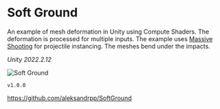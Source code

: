 # Soft Ground
An example of mesh deformation in Unity using Compute Shaders. The deformation is processed for multiple inputs. The example uses [Massive Shooting](https://github.com/aleksandrpp/MassiveShooting) for projectile instancing. The meshes bend under the impacts.

_Unity 2022.2.12_

![Soft Ground](Media/Ground.gif)

`v1.0.0`
<br>

https://github.com/aleksandrpp/SoftGround